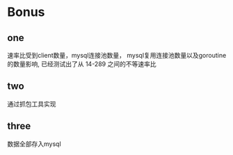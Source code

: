 # Bonus

## one
速率比受到client数量，mysql连接池数量，
mysql复用连接池数量以及goroutine的数量影响,
已经测试出了从 14-289 之间的不等速率比

## two
通过抓包工具实现

## three
数据全部存入mysql